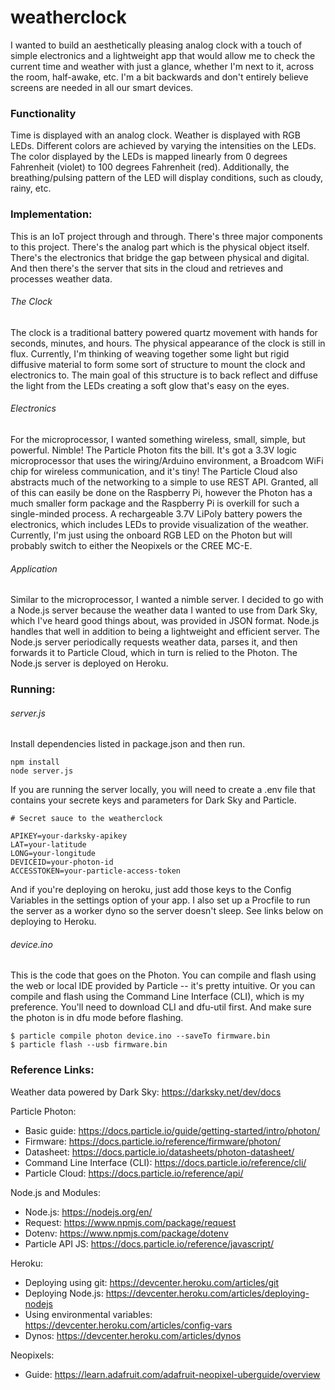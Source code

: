 # weatherclock

I wanted to build an aesthetically pleasing analog clock with a touch of simple electronics and a lightweight app that would allow me to check the current time and weather with just a glance, whether I'm next to it, across the room, half-awake, etc. I'm a bit backwards and don't entirely believe screens are needed in all our smart devices.

### Functionality
Time is displayed with an analog clock. Weather is displayed with RGB LEDs. Different colors are achieved by varying the intensities on the LEDs. The color displayed by the LEDs is mapped linearly from 0 degrees Fahrenheit (violet) to 100 degrees Fahrenheit (red). Additionally, the breathing/pulsing pattern of the LED will display conditions, such as cloudy, rainy, etc.

### Implementation:

This is an IoT project through and through. There's three major components to this project. There's the analog part which is the physical object itself. There's the electronics that bridge the gap between physical and digital. And then there's the server that sits in the cloud and retrieves and processes weather data.

###### The Clock
The clock is a traditional battery powered quartz movement with hands for seconds, minutes, and hours. The physical appearance of the clock is still in flux. Currently, I'm thinking of weaving together some light but rigid diffusive material to form some sort of structure to mount the clock and electronics to. The main goal of this structure is to back reflect and diffuse the light from the LEDs creating a soft glow that's easy on the eyes.

###### Electronics
For the microprocessor, I wanted something wireless, small, simple, but powerful. Nimble! The Particle Photon fits the bill. It's got a 3.3V logic microprocessor that uses the wiring/Arduino environment, a Broadcom WiFi chip for wireless communication, and it's tiny! The Particle Cloud also abstracts much of the networking to a simple to use REST API. Granted, all of this can easily be done on the Raspberry Pi, however the Photon has a much smaller form package and the Raspberry Pi is overkill for such a single-minded process. A rechargeable 3.7V LiPoly battery powers the electronics, which includes LEDs to provide visualization of the weather. Currently, I'm just using the onboard RGB LED on the Photon but will probably switch to either the Neopixels or the CREE MC-E.

###### Application
Similar to the microprocessor, I wanted a nimble server. I decided to go with a Node.js server because the weather data I wanted to use from Dark Sky, which I've heard good things about, was provided in JSON format. Node.js handles that well in addition to being a lightweight and efficient server. The Node.js server periodically requests weather data, parses it, and then forwards it to Particle Cloud, which in turn is relied to the Photon. The Node.js server is deployed on Heroku.

### Running:

###### server.js
Install dependencies listed in package.json and then run.

```
npm install
node server.js
```

If you are running the server locally, you will need to create a .env file that contains your secrete keys and parameters for Dark Sky and Particle.

```
# Secret sauce to the weatherclock

APIKEY=your-darksky-apikey
LAT=your-latitude
LONG=your-longitude
DEVICEID=your-photon-id
ACCESSTOKEN=your-particle-access-token
```
And if you're deploying on heroku, just add those keys to the Config Variables in the settings option of your app. I also set up a Procfile to run the server as a worker dyno so the server doesn't sleep. See links below on deploying to Heroku.

###### device.ino
This is the code that goes on the Photon. You can compile and flash using the web or local IDE provided by Particle -- it's pretty intuitive. Or you can compile and flash using the Command Line Interface (CLI), which is my preference. You'll need to download CLI and dfu-util first. And make sure the photon is in dfu mode before flashing.

```
$ particle compile photon device.ino --saveTo firmware.bin
$ particle flash --usb firmware.bin
```

### Reference Links:

Weather data powered by Dark Sky: https://darksky.net/dev/docs

Particle Photon:
* Basic guide: https://docs.particle.io/guide/getting-started/intro/photon/
* Firmware: https://docs.particle.io/reference/firmware/photon/
* Datasheet: https://docs.particle.io/datasheets/photon-datasheet/
* Command Line Interface (CLI): https://docs.particle.io/reference/cli/
* Particle Cloud: https://docs.particle.io/reference/api/

Node.js and Modules:
* Node.js: https://nodejs.org/en/
* Request: https://www.npmjs.com/package/request
* Dotenv: https://www.npmjs.com/package/dotenv
* Particle API JS: https://docs.particle.io/reference/javascript/

Heroku:
* Deploying using git: https://devcenter.heroku.com/articles/git
* Deploying Node.js: https://devcenter.heroku.com/articles/deploying-nodejs
* Using environmental variables: https://devcenter.heroku.com/articles/config-vars
* Dynos: https://devcenter.heroku.com/articles/dynos

Neopixels:
* Guide: https://learn.adafruit.com/adafruit-neopixel-uberguide/overview
